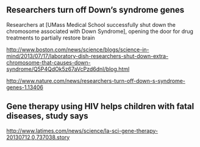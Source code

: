 

## Researchers turn off Down’s syndrome genes

Researchers at [UMass Medical School successfully shut down the chromosome associated with Down Syndrome], opening the door for drug treatments to partially restore brain

http://www.boston.com/news/science/blogs/science-in-mind/2013/07/17/laboratory-dish-researchers-shut-down-extra-chromosome-that-causes-down-syndrome/Q5P4QdOk5z67aVcPzd6dnI/blog.html

http://www.nature.com/news/researchers-turn-off-down-s-syndrome-genes-1.13406


## Gene therapy using HIV helps children with fatal diseases, study says

http://www.latimes.com/news/science/la-sci-gene-therapy-20130712,0,737038.story